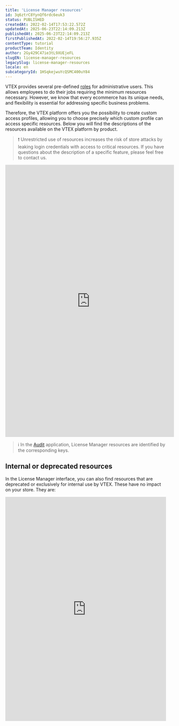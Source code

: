 ```yaml
---
title: 'License Manager resources'
id: 3q6ztrC8YynQf6rdc6euk3
status: PUBLISHED
createdAt: 2022-02-14T17:53:22.572Z
updatedAt: 2025-06-23T22:14:09.213Z
publishedAt: 2025-06-23T22:14:09.213Z
firstPublishedAt: 2022-02-14T19:56:27.935Z
contentType: tutorial
productTeam: Identity
author: 2Gy429C47ie3tL9XUEjeFL
slugEN: license-manager-resources
legacySlug: license-manager-resources
locale: en
subcategoryId: 1HSqkejwuYcQSMC400uY84
---
```


VTEX provides several pre-defined [roles](https://help.vtex.com/en/tutorial/roles--7HKK5Uau2H6wxE1rH5oRbc) for administrative users. This allows employees to do their jobs requiring the minimum resources necessary. However, we know that every ecommerce has its unique needs, and flexibility is essential for addressing specific business problems. 

Therefore, the VTEX platform offers you the possibility to create custom access profiles, allowing you to choose precisely which custom profile can access specific resources. Below you will find the descriptions of the resources available on the VTEX platform by product.

> ❗ Unrestricted use of resources increases the risk of store attacks by leaking login credentials with access to critical resources. If you have questions about the description of a specific feature, please feel free to contact us.

<iframe src="https://help.vtex.com/tables/resources/en" title="License Manager resources" frameBorder="0" width="105%" height="850"></iframe>

> ℹ️ In the [Audit](https://help.vtex.com/en/tutorial/audit--5RXf9WJ5YLFBcS8q8KcxTA) application, License Manager resources are identified by the corresponding keys.

## Internal or deprecated resources

In the License Manager interface, you can also find resources that are deprecated or exclusively for internal use by VTEX. These have no impact on your store. They are:

<iframe src="https://help.vtex.com/tables/internalresources/en" title="Internal or deprecated resources" frameBorder="0" width="100%" height="700"></iframe>

